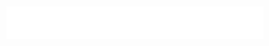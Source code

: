 <p>
  <!-- <img src="https://raw.githubusercontent.com/123om123/123om123/main/tags.svg"></img> -->
  <img src="./tags.svg"></img>
</p>
